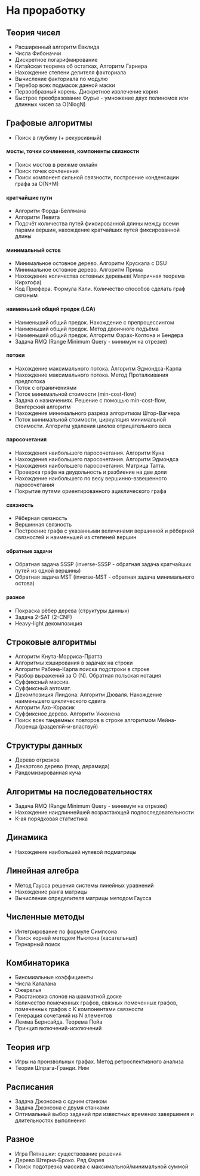 # На проработку

## Теория чисел
* Расширенный алгоритм Евклида
* Числа Фибоначчи
* Дискретное логарифмирование
* Китайская теорема об остатках, Алгоритм Гарнера
* Нахождение степени делителя факториала
* Вычисление факториала по модулю
* Перебор всех подмасок данной маски
* Первообразный корень. Дискретное извлечение корня
* Быстрое преобразование Фурье - умножение двух полиномов или длинных чисел за O(NlogN)

## Графовые алгоритмы

* Поиск в глубину (+ рекурсивный)

#### мосты, точки сочленения, компоненты связности

* Поиск мостов в реижме онлайн
* Поиск точек сочленения
* Поиск компонент сильной связности, построение конденсации графа за O(N+M)

#### кратчайшие пути
* Алгоритм Форда-Беллмана
* Алгоритм Левита
* Подсчёт количества путей фиксированной длины между всеми парами вершин, нахождение кратчайших путей фиксированной длины

#### минимальный остов
* Минимальное остовное дерево. Алгоритм Крускала с DSU
* Минимальное остовное дерево. Алгоритм Прима
* Нахождение количества остовных деревьев( Матричная теорема Кирхгофа)
* Код Прюфера. Формула Кэли. Количество способов сделать граф связным


#### наименьший общий предок (LCA)
* Наименьший общий предок. Нахождение с препроцессингом
* Наименьший общий предок. Метод двоичного подъёма
* Наименьший общий предок. Алгоритм Фарах-Колтона и Бендера
* Задача RMQ (Range Minimum Query - минимум на отрезке)

#### потоки

* Нахождение максимального потока. Алгоритм Эдмондса-Карпа
* Нахождение максимального потока. Метод Проталкивания предпотока
* Поток с ограничениями
* Поток минимальной стоимости (min-cost-flow)
* Задача о назначениях. Решение с помощью min-cost-flow, Венгерский алгоритм
* Нахождение минимального разреза алгоритмом Штор-Вагнера
* Поток минимальной стоимости, циркуляция минимальной стоимости. Алгоритм удаления циклов отрицательного веса

#### паросочетания
* Нахождения наибольшего паросочетания. Алгоритм Куна
* Нахождения наибольшего паросочетания. Алгоритм Эдмондса
* Нахождения наибольшего паросочетания. Матрица Татта.
* Проверка графа на двудольность и разбиение на две доли
* Нахождение наибольшего по весу вершинно-взвешенного паросочетания
* Покрытие путями ориентированного ациклического графа

#### связность
* Рёберная связность
* Вершинная связность
* Построение графа с указанными величинами вершинной и рёберной связностей и наименьшей из степеней вершин

#### обратные задачи
* Обратная задача SSSP (inverse-SSSP - обратная задача кратчайших путей из одной вершины)
* Обратная задача MST (inverse-MST - обратная задача минимального остова)

#### разное
* Покраска рёбер дерева (структуры данных)
* Задача 2-SAT (2-CNF)
* Heavy-light декомпозиция


## Строковые алгоритмы
* Алгоритм Кнута-Морриса-Пратта
* Алгоритмы хэширования в задачах на строки
* Алгоритм Рабина-Карпа поиска подстроки в строке
* Разбор выражений за O (N). Обратная польская нотация
* Суффиксный массив.
* Суффиксный автомат.
* Декомпозиция Линдона. Алгоритм Дюваля. Нахождение наименьшего циклического сдвига
* Алгоритм Ахо-Корасик
* Суффиксное дерево. Алгоритм Укконена
* Поиск всех тандемных повторов в строке алгоритмом Мейна-Лоренца (разделяй-и-властвуй)

## Структуры данных
* Дерево отрезков
* Декартово дерево (treap, дерамида)
* Рандомизированная куча

## Алгоритмы на последовательностях
* Задача RMQ (Range Minimum Query - минимум на отрезке)
* Нахождение наидлиннейшей возрастающей подпоследовательности
* K-ая порядковая статистика

## Динамика
* Нахождение наибольшей нулевой подматрицы

## Линейная алгебра
* Метод Гаусса решения системы линейных уравнений
* Нахождение ранга матрицы
* Вычисление определителя матрицы методом Гаусса

## Численные методы
* Интегрирование по формуле Симпсона
* Поиск корней методом Ньютона (касательных)
* Тернарный поиск


## Комбинаторика
* Биномиальные коэффициенты
* Числа Каталана
* Ожерелья
* Расстановка слонов на шахматной доске
* Количество помеченных графов, связных помеченных графов, помеченных графов с K компонентами связности
* Генерация сочетаний из N элементов
* Лемма Бернсайда. Теорема Пойа
* Принцип включений-исключений

## Теория игр
* Игры на произвольных графах. Метод ретроспективного анализа
* Теория Шпрага-Гранди. Ним

## Расписания
* Задача Джонсона с одним станком
* Задача Джонсона с двумя станками
* Оптимальный выбор заданий при известных временах завершения и длительностях выполнения

## Разное
* Игра Пятнашки: существование решения
* Дерево Штерна-Броко. Ряд Фарея
* Поиск подотрезка массива с максимальной/минимальной суммой
